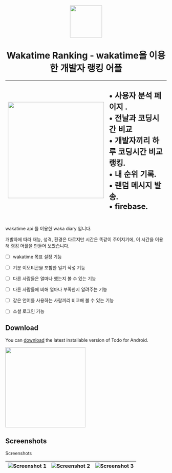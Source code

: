 <h1 align="center">
<img src="https://user-images.githubusercontent.com/45548926/108799398-8f708f80-75d3-11eb-9db2-acd97ca36de7.png" width="100" height="100"/></br></br>
Wakatime Ranking - wakatime을 이용한 개발자 랭킹 어플
</h1>


|<img src="https://user-images.githubusercontent.com/45548926/109112864-ab646480-777e-11eb-8cbe-f6b6e32fe48d.jpg" width="300" />|<font size="+2"><p align="left">• 사용자 분석 페이지 .</br>• 전날과 코딩시간 비교 </br>• 개발자끼리 하루 코딩시간 비교 랭킹.</br>• 내 순위 기록.</br>• 랜덤 메시지 발송.</br>• firebase.</p></font>|
|---|---|


wakatime api 를 이용한 waka diary 입니다.

개발자에 따라 재능, 성격, 환경은 다르지만 시간은 똑같이 주어지기에, 이 시간을 이용해 랭킹 어플을 만들어 보았습니다.


- [ ] wakatime 목표 설정 기능
- [ ] 기분 이모티콘을 포함한 일기 작성 기능
- [ ] 다른 사람들은 얼마나 했는지 볼 수 있는 기능
- [ ] 다른 사람들에 비해 얼마나 부족한지 알려주는 기능
- [ ] 같은 언어를 사용하는 사람끼리 비교해 볼 수 있는 기능
- [ ] 소셜 로그인 기능


## Download

You can [download](https://play.google.com/store/apps/details?id=com.flutter.bananavolt.neumorphism.neo.todo) the latest installable version of Todo for Android.

 <a href="https://play.google.com/store/apps/details?id=com.flutter.bananavolt.neumorphism.neo.todo"><img src="https://play.google.com/intl/en_us/badges/images/generic/en_badge_web_generic.png" width="250"></a>


## Screenshots


  <summary>Screenshots</summary>

| ![Screenshot 1](https://user-images.githubusercontent.com/45548926/109112864-ab646480-777e-11eb-8cbe-f6b6e32fe48d.jpg) | ![Screenshot 2](https://user-images.githubusercontent.com/45548926/109263061-fe551f00-7845-11eb-8326-e389d6e42b6f.jpg) | ![Screenshot 3](https://user-images.githubusercontent.com/45548926/109282769-53525e80-7861-11eb-9169-bc654b141b2e.jpg) |
|---|---|---|






